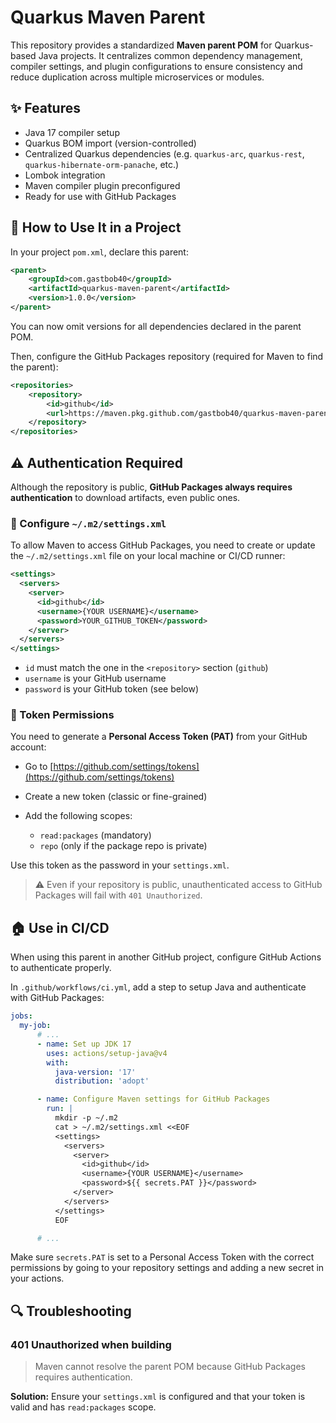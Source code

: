 # Quarkus Maven Parent

This repository provides a standardized **Maven parent POM** for Quarkus-based Java projects.
It centralizes common dependency management, compiler settings, and plugin configurations to ensure consistency and reduce duplication across multiple microservices or modules.

## ✨ Features

* Java 17 compiler setup
* Quarkus BOM import (version-controlled)
* Centralized Quarkus dependencies (e.g. `quarkus-arc`, `quarkus-rest`, `quarkus-hibernate-orm-panache`, etc.)
* Lombok integration
* Maven compiler plugin preconfigured
* Ready for use with GitHub Packages

## 🚀 How to Use It in a Project

In your project `pom.xml`, declare this parent:

```xml
<parent>
    <groupId>com.gastbob40</groupId>
    <artifactId>quarkus-maven-parent</artifactId>
    <version>1.0.0</version>
</parent>
```

You can now omit versions for all dependencies declared in the parent POM.

Then, configure the GitHub Packages repository (required for Maven to find the parent):

```xml
<repositories>
    <repository>
        <id>github</id>
        <url>https://maven.pkg.github.com/gastbob40/quarkus-maven-parent</url>
    </repository>
</repositories>
```

## ⚠️ Authentication Required

Although the repository is public, **GitHub Packages always requires authentication** to download artifacts, even public ones.

### 🔑 Configure `~/.m2/settings.xml`

To allow Maven to access GitHub Packages, you need to create or update the `~/.m2/settings.xml` file on your local machine or CI/CD runner:

```xml
<settings>
  <servers>
    <server>
      <id>github</id>
      <username>{YOUR USERNAME}</username>
      <password>YOUR_GITHUB_TOKEN</password>
    </server>
  </servers>
</settings>
```

* `id` must match the one in the `<repository>` section (`github`)
* `username` is your GitHub username
* `password` is your GitHub token (see below)

### 🔐 Token Permissions

You need to generate a **Personal Access Token (PAT)** from your GitHub account:

* Go to [https://github.com/settings/tokens](https://github.com/settings/tokens)
* Create a new token (classic or fine-grained)
* Add the following scopes:

    * `read:packages` (mandatory)
    * `repo` (only if the package repo is private)

Use this token as the password in your `settings.xml`.

> ⚠️ Even if your repository is public, unauthenticated access to GitHub Packages will fail with `401 Unauthorized`.

## 🏠 Use in CI/CD

When using this parent in another GitHub project, configure GitHub Actions to authenticate properly.

In `.github/workflows/ci.yml`, add a step to setup Java and authenticate with GitHub Packages:

```yaml
jobs:
  my-job:
      # ...
      - name: Set up JDK 17
        uses: actions/setup-java@v4
        with:
          java-version: '17'
          distribution: 'adopt'

      - name: Configure Maven settings for GitHub Packages
        run: |
          mkdir -p ~/.m2
          cat > ~/.m2/settings.xml <<EOF
          <settings>
            <servers>
              <server>
                <id>github</id>
                <username>{YOUR USERNAME}</username>
                <password>${{ secrets.PAT }}</password>
              </server>
            </servers>
          </settings>
          EOF

      # ...
```

Make sure `secrets.PAT` is set to a Personal Access Token with the correct permissions by going to your repository settings and adding a new secret in your actions.

## 🔍 Troubleshooting

### 401 Unauthorized when building

> Maven cannot resolve the parent POM because GitHub Packages requires authentication.

**Solution:** Ensure your `settings.xml` is configured and that your token is valid and has `read:packages` scope.
